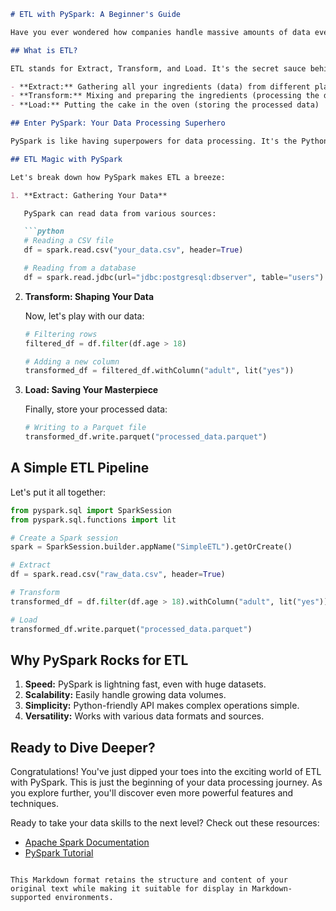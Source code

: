 

```markdown
# ETL with PySpark: A Beginner's Guide

Have you ever wondered how companies handle massive amounts of data every day? Enter the world of ETL with PySpark – a powerful combination that's revolutionizing data processing!

## What is ETL?

ETL stands for Extract, Transform, and Load. It's the secret sauce behind turning raw data into valuable insights. Imagine you're baking a cake:

- **Extract:** Gathering all your ingredients (data) from different places
- **Transform:** Mixing and preparing the ingredients (processing the data)
- **Load:** Putting the cake in the oven (storing the processed data)

## Enter PySpark: Your Data Processing Superhero

PySpark is like having superpowers for data processing. It's the Python API for Apache Spark, a lightning-fast data processing engine. With PySpark, you can handle enormous datasets that would make your regular laptop break a sweat!

## ETL Magic with PySpark

Let's break down how PySpark makes ETL a breeze:

1. **Extract: Gathering Your Data**

   PySpark can read data from various sources:

   ```python
   # Reading a CSV file
   df = spark.read.csv("your_data.csv", header=True)

   # Reading from a database
   df = spark.read.jdbc(url="jdbc:postgresql:dbserver", table="users")
   ```

2. **Transform: Shaping Your Data**

   Now, let's play with our data:

   ```python
   # Filtering rows
   filtered_df = df.filter(df.age > 18)

   # Adding a new column
   transformed_df = filtered_df.withColumn("adult", lit("yes"))
   ```

3. **Load: Saving Your Masterpiece**

   Finally, store your processed data:

   ```python
   # Writing to a Parquet file
   transformed_df.write.parquet("processed_data.parquet")
   ```

## A Simple ETL Pipeline

Let's put it all together:

```python
from pyspark.sql import SparkSession
from pyspark.sql.functions import lit

# Create a Spark session
spark = SparkSession.builder.appName("SimpleETL").getOrCreate()

# Extract
df = spark.read.csv("raw_data.csv", header=True)

# Transform
transformed_df = df.filter(df.age > 18).withColumn("adult", lit("yes"))

# Load
transformed_df.write.parquet("processed_data.parquet")
```

## Why PySpark Rocks for ETL

1. **Speed:** PySpark is lightning fast, even with huge datasets.
2. **Scalability:** Easily handle growing data volumes.
3. **Simplicity:** Python-friendly API makes complex operations simple.
4. **Versatility:** Works with various data formats and sources.

## Ready to Dive Deeper?

Congratulations! You've just dipped your toes into the exciting world of ETL with PySpark. This is just the beginning of your data processing journey. As you explore further, you'll discover even more powerful features and techniques.

Ready to take your data skills to the next level? Check out these resources:

- [Apache Spark Documentation](https://spark.apache.org/documentation.html)
- [PySpark Tutorial](https://spark.apache.org/docs/latest/api/python/index.html)
```

This Markdown format retains the structure and content of your original text while making it suitable for display in Markdown-supported environments.
